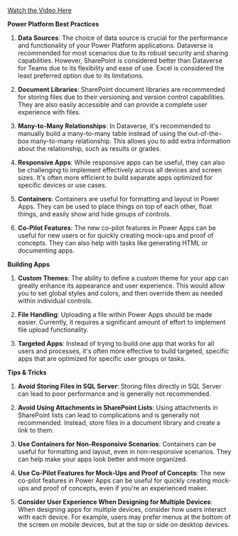 
[Watch the Video Here](https://www.youtube.com/watch?v=PX_a55ghVLs)

**Power Platform Best Practices**

1. **Data Sources**: The choice of data source is crucial for the performance and functionality of your Power Platform applications. Dataverse is recommended for most scenarios due to its robust security and sharing capabilities. However, SharePoint is considered better than Dataverse for Teams due to its flexibility and ease of use. Excel is considered the least preferred option due to its limitations.

2. **Document Libraries**: SharePoint document libraries are recommended for storing files due to their versioning and version control capabilities. They are also easily accessible and can provide a complete user experience with files.

3. **Many-to-Many Relationships**: In Dataverse, it's recommended to manually build a many-to-many table instead of using the out-of-the-box many-to-many relationship. This allows you to add extra information about the relationship, such as results or grades.

4. **Responsive Apps**: While responsive apps can be useful, they can also be challenging to implement effectively across all devices and screen sizes. It's often more efficient to build separate apps optimized for specific devices or use cases.

5. **Containers**: Containers are useful for formatting and layout in Power Apps. They can be used to place things on top of each other, float things, and easily show and hide groups of controls.

6. **Co-Pilot Features**: The new co-pilot features in Power Apps can be useful for new users or for quickly creating mock-ups and proof of concepts. They can also help with tasks like generating HTML or documenting apps.

**Building Apps**

1. **Custom Themes**: The ability to define a custom theme for your app can greatly enhance its appearance and user experience. This would allow you to set global styles and colors, and then override them as needed within individual controls.

2. **File Handling**: Uploading a file within Power Apps should be made easier. Currently, it requires a significant amount of effort to implement file upload functionality.

3. **Targeted Apps**: Instead of trying to build one app that works for all users and processes, it's often more effective to build targeted, specific apps that are optimized for specific user groups or tasks.

**Tips & Tricks**

1. **Avoid Storing Files in SQL Server**: Storing files directly in SQL Server can lead to poor performance and is generally not recommended.

2. **Avoid Using Attachments in SharePoint Lists**: Using attachments in SharePoint lists can lead to complications and is generally not recommended. Instead, store files in a document library and create a link to them.

3. **Use Containers for Non-Responsive Scenarios**: Containers can be useful for formatting and layout, even in non-responsive scenarios. They can help make your apps look better and more organized.

4. **Use Co-Pilot Features for Mock-Ups and Proof of Concepts**: The new co-pilot features in Power Apps can be useful for quickly creating mock-ups and proof of concepts, even if you're an experienced maker.

5. **Consider User Experience When Designing for Multiple Devices**: When designing apps for multiple devices, consider how users interact with each device. For example, users may prefer menus at the bottom of the screen on mobile devices, but at the top or side on desktop devices.
